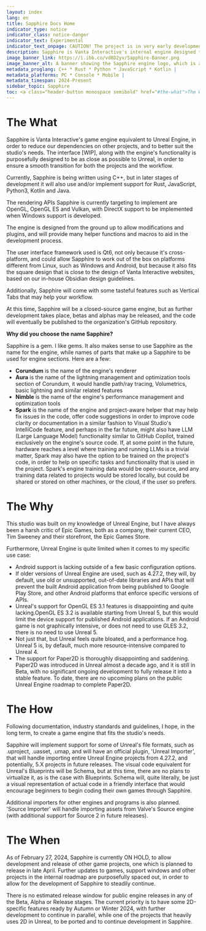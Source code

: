 ```yaml
---
layout: index
lang: en
title: Sapphire Docs Home
indicator_type: notice
indicator_class: notice-danger
indicator_text: Experimental
indicator_text_onpage: CAUTION! The project is in very early development
description: Sapphire is Vanta Interactive's internal engine designed to replace Unreal Engine, as much as possible.
image_banner_link: https://i.ibb.co/vd8D2yv/Sapphire-Banner.png
image_banner_alt: A banner showing the Sapphire engine logo, which is a pink hexagon with rounded corners, thick black borders and a big black letter S in the middle, and some screenshots of the engine, on a dark gray grid background all laid out at a 15 degree angle towards the left.
metadata_proglang: C++ * Rust * Python * JavaScript * Kotlin |
metadata_platforms: PC * Console * Mobile |
metadata_timespan: 2024-Present
sidebar_topic: Sapphire
toc: <a class="header-button monospace semibold" href="#the-what">The What</a><br><a class="header-button monospace semibold" href="#the-why">The Why</a><br><a class="header-button monospace semibold" href="#the-how">The How</a><br><a class="header-button monospace semibold" href="#the-when">The When</a>
---
```


# The What
Sapphire is Vanta Interactive's game engine equivalent to Unreal Engine, in order to reduce our dependencies on other projects, and to better suit the studio's needs. The interface [WIP], along with the engine's functionality is purposefully designed to be as close as possible to Unreal, in order to ensure a smooth transition for both the projects and the workflow.

Currently, Sapphire is being written using C++, but in later stages of development it will also use and/or implement support for Rust, JavaScript, Python3, Kotlin and Java.

The rendering APIs Sapphire is currently targeting to implement are OpenGL, OpenGL ES and Vulkan, with DirectX support to be implemented when Windows support is developed.

The engine is designed from the ground up to allow modifications and plugins, and will provide many helper functions and macros to aid in the development process.

The user interface framework used is Qt6, not only because it's cross-platform, and could allow Sapphire to work out of the box on platforms different from Linux, such as Windows and Android, but because it also fits the square design that is close to the design of Vanta Interactive websites, based on our in-house Obsidian design guidelines.

Additionally, Sapphire will come with some tasteful features such as Vertical Tabs that may help your workflow.

At this time, Sapphire will be a closed-source game engine, but as further development takes place, betas and alphas may be released, and the code will eventually be published to the organization's GitHub repository.

**Why did you choose the name Sapphire?**

Sapphire is a gem. I like gems. It also makes sense to use Sapphire as the name for the engine, while names of parts that make up a Sapphire to be used for engine sections. Here are a few:
- **Corundum** is the name of the engine's renderer
- **Aura** is the name of the lightning management and optimization tools section of Corundum, it would handle path/ray tracing, Volumetrics, basic lightning and similar related features
- **Nimble** is the name of the engine's performance management and optimization tools
- **Spark** is the name of the engine and project-aware helper that may help fix issues in the code, offer code suggestions in order to improve code clarity or documentation in a similar fashion to Visual Studio's IntelliCode feature, and perhaps in the far future, might also have LLM (Large Language Model) functionality similar to GitHub Copilot, trained exclusively on the engine's source code. If, at some point in the future, hardware reaches a level where training and running LLMs is a trivial matter, Spark may also have the option to be trained on the project's code, in order to help on specific tasks and functionality that is used in the project. Spark's engine training data would be open-source, and any training data related to projects would be stored locally, but could be shared or stored on other machines, or the cloud, if the user so prefers.

# The Why
This studio was built on my knowledge of Unreal Engine, but I have always been a harsh critic of Epic Games, both as a company, their current CEO, Tim Sweeney and their storefront, the Epic Games Store.

Furthermore, Unreal Engine is quite limited when it comes to my specific use case:
- Android support is lacking outside of a few basic configuration options.
- If older versions of Unreal Engine are used, such as 4.27.2, they will, by default, use old or unsupported, out-of-date libraries and APIs that will prevent the built Android application from being published to Google Play Store, and other Android platforms that enforce specific versions of APIs.
- Unreal's support for OpenGL ES 3.1 features is disappointing and quite lacking.OpenGL ES 3.2 is available starting from Unreal 5, but this would limit the device support for published Android applications. If an Android game is not graphically intensive, or does not need to use GLES 3.2, there is no need to use Unreal 5.
- Not just that, but Unreal feels quite bloated, and a performance hog. Unreal 5 is, by default, much more resource-intensive compared to Unreal 4.
- The support for Paper2D is thoroughly disappointing and saddening. Paper2D was introduced in Unreal almost a decade ago, and it is still in Beta, with no significant ongoing development to fully release it into a stable feature. To date, there are no upcoming plans on the public Unreal Engine roadmap to complete Paper2D.

# The How
Following documentation, industry standards and guidelines, I hope, in the long term, to create a game engine that fits the studio's needs.

Sapphire will implement support for some of Unreal's file formats, such as .uproject, .uasset, .umap, and will have an official plugin, 'Unreal Importer', that will handle importing entire Unreal Engine projects from 4.27.2, and potentially, 5.X projects in future releases. The visual code equivalent for Unreal's Blueprints will be Schema, but at this time, there are no plans to virtualize it, as is the case with Blueprints. Schema will, quite literally, be just a visual representation of actual code in a friendly interface that would encourage beginners to begin coding their own games through Sapphire.

Additional importers for other engines and programs is also planned. 'Source Importer' will handle importing assets from Valve's Source engine (with additional support for Source 2 in future releases).

# The When
As of February 27, 2024, Sapphire is currently ON HOLD, to allow development and release of other game projects, one which is planned to release in late April. Further updates to games, support windows and other projects in the internal roadmap are purposefully spaced out, in order to allow for the development of Sapphire to steadily continue.

There is no estimated release window for public engine releases in any of the Beta, Alpha or Release stages. The current priority is to have some 2D-specific features ready by Autumn or Winter 2024, with further development to continue in parallel, while one of the projects that heavily uses 2D in Unreal, to be ported and to continue development in Sapphire.
